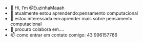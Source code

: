 - 👋 Hi, I’m @EuzinhaMaaah
- 👀 atualmente estou aprendendo:pensamento computacional
- 🌱 estou interessada em:aprender mais sobre pensamento computacional
- 💞️ procuro colabora em....
- 📫 como entrar em contato comigo: 43 996157766

